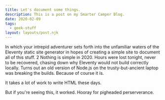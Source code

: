 ```yaml
---
title: Let's document some things.
description: This is a post on my Smarter Camper Blog.
date: 2020-02-09
tags:
  - geek-stuff
layout: layouts/post.njk
---
```

In which your intrepid adventurer sets forth into the unfamiliar waters of the Eleventy static site generator in hopes of creating a simple site to document all of this stuff.
2
Nothing is simple in 2020. Hours were lost tonight, never to be recovered, chasing down why Eleventy would not build correctly locally. Turns out an old version of Node.js on the trusty-but-ancient laptop was breaking the builds. Because of course it is. 

It takes a lot of work to write HTML these days.

But if you're seeing this, it worked. Hooray for pigheaded perserverance.
